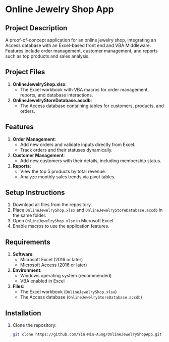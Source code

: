 # Online Jewelry Shop App

## Project Description
A proof-of-concept application for an online jewelry shop, integrating an Access database with an Excel-based front end and VBA Middleware. Features include order management, customer management, and reports such as top products and sales analysis.

## Project Files
1. **OnlineJewelryShop.xlsx**:
   - The Excel workbook with VBA macros for order management, reports, and database interactions.
2. **OnlineJewelryStoreDatabase.accdb**:
   - The Access database containing tables for customers, products, and orders.

## Features
1. **Order Management**:
   - Add new orders and validate inputs directly from Excel.
   - Track orders and their statuses dynamically.
2. **Customer Management**:
   - Add new customers with their details, including membership status.
3. **Reports**:
   - View the top 5 products by total revenue.
   - Analyze monthly sales trends via pivot tables.

## Setup Instructions
1. Download all files from the repository.
2. Place `OnlineJewelryShop.xlsx` and `OnlineJewelryStoreDatabase.accdb` in the same folder.
3. Open `OnlineJewelryShop.xlsx` in Microsoft Excel.
4. Enable macros to use the application features.

## Requirements
1. **Software**:
   - Microsoft Excel (2016 or later)
   - Microsoft Access (2016 or later)
2. **Environment**:
   - Windows operating system (recommended)
   - VBA enabled in Excel
3. **Files**:
   - The Excel workbook (`OnlineJewelryShop.xlsx`)
   - The Access database (`OnlineJewelryStoreDatabase.accdb`)

## Installation
1. Clone the repository:
   ```bash
   git clone https://github.com/Yin-Min-Aung/OnlineJewelryShopApp.git

